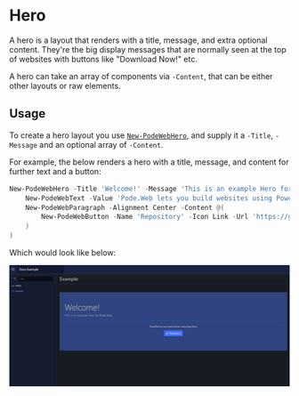 # Hero

A hero is a layout that renders with a title, message, and extra optional content. They're the big display messages that are normally seen at the top of websites with buttons like "Download Now!" etc.

A hero can take an array of components via `-Content`, that can be either other layouts or raw elements.

## Usage

To create a hero layout you use [`New-PodeWebHero`](../../../Functions/Layouts/New-PodeWebHero), and supply it a `-Title`, `-Message` and an optional array of `-Content`.

For example, the below renders a hero with a title, message, and content for further text and a button:

```powershell
New-PodeWebHero -Title 'Welcome!' -Message 'This is an example Hero for Pode.Web' -Content @(
    New-PodeWebText -Value 'Pode.Web lets you build websites using PowerShell.' -InParagraph -Alignment Center
    New-PodeWebParagraph -Alignment Center -Content @(
        New-PodeWebButton -Name 'Repository' -Icon Link -Url 'https://github.com/Badgerati/Pode.Web'
    )
)
```

Which would look like below:

![hero_basic](../../../images/hero_basic.png)
